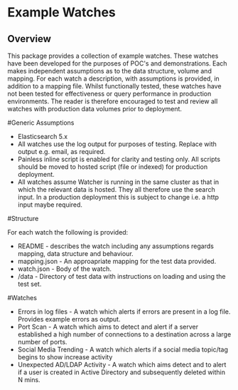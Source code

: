 # Example Watches

## Overview

This package provides a collection of example  watches.  These watches have been developed for the purposes of POC's and demonstrations.  Each makes independent assumptions as to the data structure, volume and mapping.  For each watch a description, with assumptions is provided, in addition to a mapping file.  Whilst functionally tested, these watches have not been tested for effectiveness or query performance in production environments.  The reader is therefore encouraged to test and review all watches with production data volumes prior to deployment.

#Generic Assumptions

* Elasticsearch 5.x
* All watches use the log output for purposes of testing. Replace with output e.g. email, as required.
* Painless inline script is enabled for clarity and testing only.  All scripts should be moved to hosted script (file or indexed) for production deployment.
* All watches assume Watcher is running in the same cluster as that in which the relevant data is hosted.  They all therefore use the search input.  In a production deployment this is subject to change i.e. a http input maybe required.

#Structure

For each watch the following is provided:

* README - describes the watch including any assumptions regards mapping, data structure and behaviour.
* mapping.json - An approapriate mapping for the test data provided.
* watch.json - Body of the watch.
* /data - Directory of test data with instructions on loading and using the test set.

#Watches

* Errors in log files - A watch which alerts if errors are present in a log file. Provides example errors as output.
* Port Scan - A watch which aims to detect and alert if a server established a high number of connections to a destination across a large number of ports.
* Social Media Trending - A watch which alerts if a social media topic/tag begins to show increase activity
* Unexpected AD/LDAP Activity - A watch which aims detect and to alert if a user is created in Active Directory and subsequently deleted within N mins.